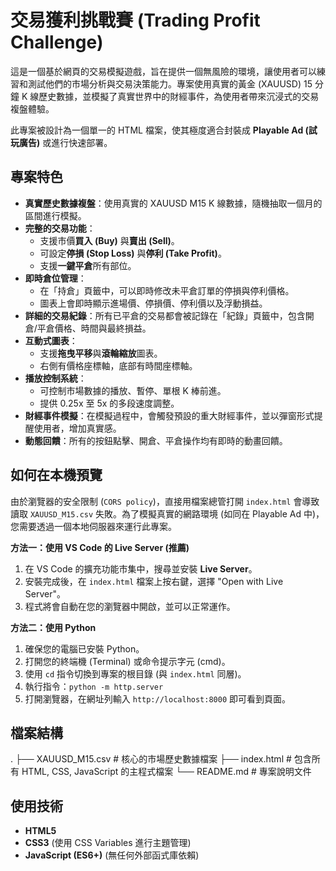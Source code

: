 # 交易獲利挑戰賽 (Trading Profit Challenge)

這是一個基於網頁的交易模擬遊戲，旨在提供一個無風險的環境，讓使用者可以練習和測試他們的市場分析與交易決策能力。專案使用真實的黃金 (XAUUSD) 15 分鐘 K 線歷史數據，並模擬了真實世界中的財經事件，為使用者帶來沉浸式的交易複盤體驗。

此專案被設計為一個單一的 HTML 檔案，使其極度適合封裝成 **Playable Ad (試玩廣告)** 或進行快速部署。

## 專案特色

* **真實歷史數據複盤**：使用真實的 XAUUSD M15 K 線數據，隨機抽取一個月的區間進行模擬。
* **完整的交易功能**：
    * 支援市價**買入 (Buy)** 與**賣出 (Sell)**。
    * 可設定**停損 (Stop Loss)** 與**停利 (Take Profit)**。
    * 支援**一鍵平倉**所有部位。
* **即時倉位管理**：
    * 在「持倉」頁籤中，可以即時修改未平倉訂單的停損與停利價格。
    * 圖表上會即時顯示進場價、停損價、停利價以及浮動損益。
* **詳細的交易紀錄**：所有已平倉的交易都會被記錄在「紀錄」頁籤中，包含開倉/平倉價格、時間與最終損益。
* **互動式圖表**：
    * 支援**拖曳平移**與**滾輪縮放**圖表。
    * 右側有價格座標軸，底部有時間座標軸。
* **播放控制系統**：
    * 可控制市場數據的播放、暫停、單根 K 棒前進。
    * 提供 0.25x 至 5x 的多段速度調整。
* **財經事件模擬**：在模擬過程中，會觸發預設的重大財經事件，並以彈窗形式提醒使用者，增加真實感。
* **動態回饋**：所有的按鈕點擊、開倉、平倉操作均有即時的動畫回饋。

## 如何在本機預覽

由於瀏覽器的安全限制 (`CORS policy`)，直接用檔案總管打開 `index.html` 會導致讀取 `XAUUSD_M15.csv` 失敗。為了模擬真實的網路環境 (如同在 Playable Ad 中)，您需要透過一個本地伺服器來運行此專案。

**方法一：使用 VS Code 的 Live Server (推薦)**

1.  在 VS Code 的擴充功能市集中，搜尋並安裝 **Live Server**。
2.  安裝完成後，在 `index.html` 檔案上按右鍵，選擇 "Open with Live Server"。
3.  程式將會自動在您的瀏覽器中開啟，並可以正常運作。

**方法二：使用 Python**

1.  確保您的電腦已安裝 Python。
2.  打開您的終端機 (Terminal) 或命令提示字元 (cmd)。
3.  使用 `cd` 指令切換到專案的根目錄 (與 `index.html` 同層)。
4.  執行指令：`python -m http.server`
5.  打開瀏覽器，在網址列輸入 `http://localhost:8000` 即可看到頁面。

## 檔案結構


.
├── XAUUSD_M15.csv   # 核心的市場歷史數據檔案
├── index.html       # 包含所有 HTML, CSS, JavaScript 的主程式檔案
└── README.md        # 專案說明文件


## 使用技術

* **HTML5**
* **CSS3** (使用 CSS Variables 進行主題管理)
* **JavaScript (ES6+)** (無任何外部函式庫依賴)
